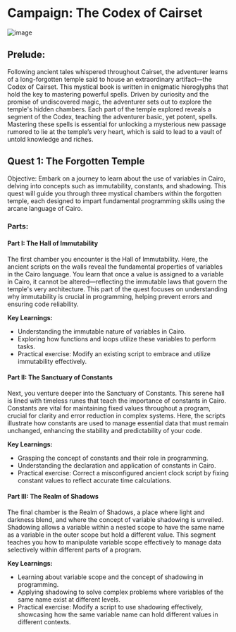 # Campaign: The Codex of Cairset

![image](https://github.com/brolag/ng-cairo-basics/assets/1393385/05bbe573-bd01-4eb5-9b52-55bcb969649c)

## Prelude:
Following ancient tales whispered throughout Cairset, the adventurer learns of a long-forgotten temple said to house an extraordinary artifact—the Codex of Cairset. This mystical book is written in enigmatic hieroglyphs that hold the key to mastering powerful spells. Driven by curiosity and the promise of undiscovered magic, the adventurer sets out to explore the temple's hidden chambers. Each part of the temple explored reveals a segment of the Codex, teaching the adventurer basic, yet potent, spells. Mastering these spells is essential for unlocking a mysterious new passage rumored to lie at the temple’s very heart, which is said to lead to a vault of untold knowledge and riches.


## Quest 1: The Forgotten Temple

Objective:
Embark on a journey to learn about the use of variables in Cairo, delving into concepts such as immutability, constants, and shadowing. This quest will guide you through three mystical chambers within the forgotten temple, each designed to impart fundamental programming skills using the arcane language of Cairo.

### Parts:

#### Part I: The Hall of Immutability

The first chamber you encounter is the Hall of Immutability. Here, the ancient scripts on the walls reveal the fundamental properties of variables in the Cairo language. You learn that once a value is assigned to a variable in Cairo, it cannot be altered—reflecting the immutable laws that govern the temple's very architecture. This part of the quest focuses on understanding why immutability is crucial in programming, helping prevent errors and ensuring code reliability.

**Key Learnings:**
- Understanding the immutable nature of variables in Cairo.
- Exploring how functions and loops utilize these variables to perform tasks.
- Practical exercise: Modify an existing script to embrace and utilize immutability effectively.

#### Part II: The Sanctuary of Constants

Next, you venture deeper into the Sanctuary of Constants. This serene hall is lined with timeless runes that teach the importance of constants in Cairo. Constants are vital for maintaining fixed values throughout a program, crucial for clarity and error reduction in complex systems. Here, the scripts illustrate how constants are used to manage essential data that must remain unchanged, enhancing the stability and predictability of your code.

**Key Learnings:**
- Grasping the concept of constants and their role in programming.
- Understanding the declaration and application of constants in Cairo.
- Practical exercise: Correct a misconfigured ancient clock script by fixing constant values to reflect accurate time calculations.

#### Part III: The Realm of Shadows

The final chamber is the Realm of Shadows, a place where light and darkness blend, and where the concept of variable shadowing is unveiled. Shadowing allows a variable within a nested scope to have the same name as a variable in the outer scope but hold a different value. This segment teaches you how to manipulate variable scope effectively to manage data selectively within different parts of a program.

**Key Learnings:**
- Learning about variable scope and the concept of shadowing in programming.
- Applying shadowing to solve complex problems where variables of the same name exist at different levels.
- Practical exercise: Modify a script to use shadowing effectively, showcasing how the same variable name can hold different values in different contexts.


